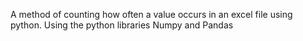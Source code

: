 A method of counting how often a value occurs in an excel file using python.
Using the python libraries Numpy and Pandas
